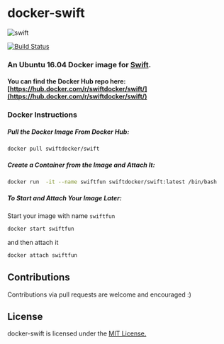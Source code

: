 # docker-swift

![swift](https://raw.githubusercontent.com/hamin/EventSource.Swift/master/swift-logo.png)

[![Build Status](https://api.shippable.com/projects/58663bf6f6c7101000c4038f/badge?branchName=master)](https://app.shippable.com/projects/58663bf6f6c7101000c4038f/builds/latest)

### An Ubuntu 16.04 Docker image for [Swift](https://swift.org).

#### You can find the Docker Hub repo here: [https://hub.docker.com/r/swiftdocker/swift/](https://hub.docker.com/r/swiftdocker/swift/)


### Docker Instructions

##### Pull the Docker Image From Docker Hub:

```bash
docker pull swiftdocker/swift
```

##### Create a Container from the Image and Attach It:

```bash
docker run  -it --name swiftfun swiftdocker/swift:latest /bin/bash
```

##### To Start and Attach Your Image Later:

Start your image with name `swiftfun`

```bash
docker start swiftfun
```

and then attach it

```bash
docker attach swiftfun
```


## Contributions

Contributions via pull requests are welcome and encouraged :)

## License

docker-swift is licensed under the [MIT License.](LICENSE.md)
